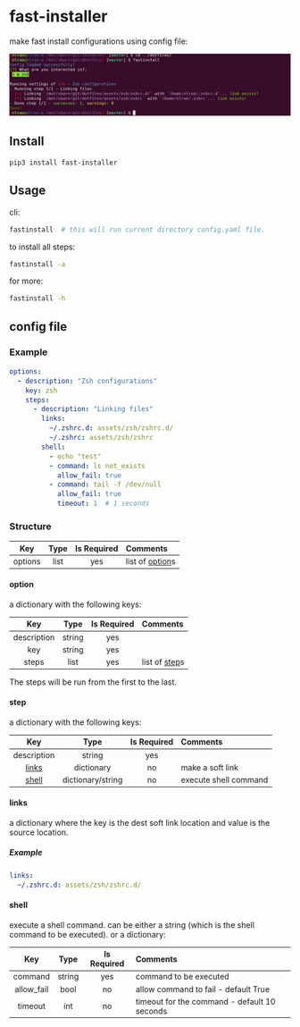 fast-installer
==============

make fast install configurations using config file:

![Image](https://github.com/IamShobe/fast-installer/blob/master/example.PNG?raw=true)

## Install
```bash
pip3 install fast-installer
```

## Usage

cli:
```bash
fastinstall  # this will run current directory config.yaml file.
```

to install all steps:
```bash
fastinstall -a
```

for more:
```bash
fastinstall -h
```


## config file

### Example
```yaml
options:
  - description: "Zsh configurations"
    key: zsh
    steps:
      - description: "Linking files"
        links:
          ~/.zshrc.d: assets/zsh/zshrc.d/
          ~/.zshrc: assets/zsh/zshrc
        shell:
          - echo "test"
          - command: ls not_exists
            allow_fail: true
          - command: tail -f /dev/null
            allow_fail: true
            timeout: 1  # 1 seconds           
```

### Structure

Key                 | Type        | Is Required |  Comments
:-----------:       |:-----------:|:-----------:|:---------
options             | list        |    yes      |  list of [option](#option)s


#### option
a dictionary with the following keys:

Key          | Type        | Is Required |  Comments
:-----------:|:-----------:|:-----------:|:---------
description  | string      |    yes      |
key          | string      |    yes      |
steps        | list        |    yes      |  list of [step](#step)s

The steps will be run from the first to the last.

#### step
a dictionary with the following keys:

Key            | Type              | Is Required |  Comments
:-----------:  |:-----------:      |:-----------:|:---------
description    | string            |    yes      |
[links](#links)| dictionary        |    no       |   make a soft link
[shell](#shell)| dictionary/string | no          | execute shell command


#### links
a dictionary where the key is the dest soft link location and value is the source location.

##### Example
```yaml
links:
  ~/.zshrc.d: assets/zsh/zshrc.d/
```

#### shell
execute a shell command.
can be either a string (which is the shell command to be executed).
or a dictionary:

Key            | Type              | Is Required |  Comments
:-----------:  |:-----------:      |:-----------:|:---------
command        | string            |    yes      |   command to be executed
allow_fail     | bool              |    no       |   allow command to fail - default True
timeout        | int               |    no       |   timeout for the command - default 10 seconds

